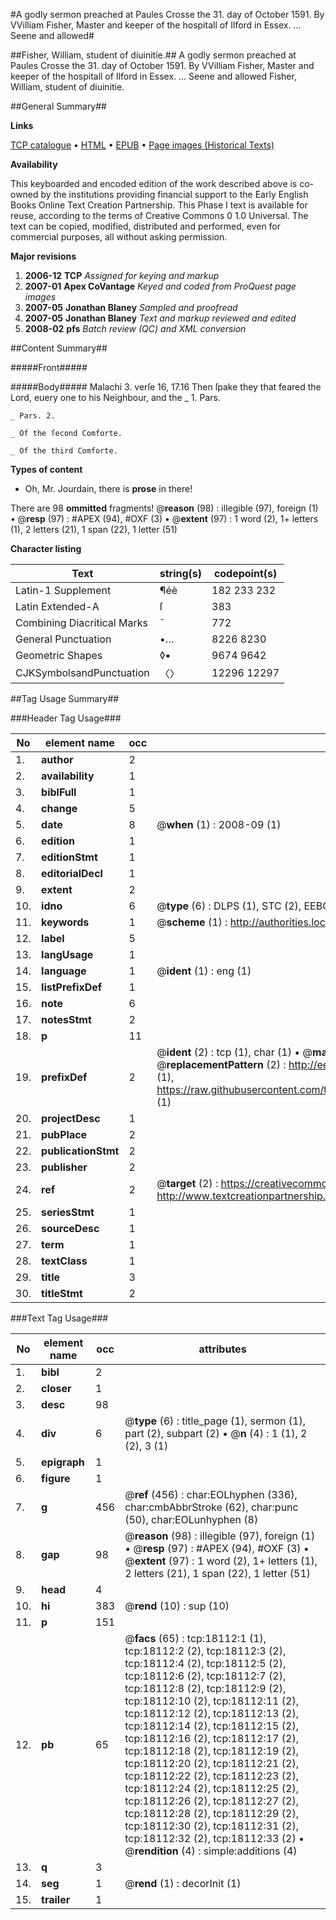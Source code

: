 #A godly sermon preached at Paules Crosse the 31. day of October 1591. By VVilliam Fisher, Master and keeper of the hospitall of Ilford in Essex. ... Seene and allowed#

##Fisher, William, student of diuinitie.##
A godly sermon preached at Paules Crosse the 31. day of October 1591. By VVilliam Fisher, Master and keeper of the hospitall of Ilford in Essex. ... Seene and allowed
Fisher, William, student of diuinitie.

##General Summary##

**Links**

[TCP catalogue](http://www.ota.ox.ac.uk/tcp/)  • 
[HTML](http://tei.it.ox.ac.uk/tcp/Texts-HTML/free/A00/A00800.html)  • 
[EPUB](http://tei.it.ox.ac.uk/tcp/Texts-EPUB/free/A00/A00800.epub) • 
[Page images (Historical Texts)](https://data.historicaltexts.jisc.ac.uk/view?pubId=eebo-99852769e&pageId=eebo-99852769e-18112-1)

**Availability**

This keyboarded and encoded edition of the
	       work described above is co-owned by the institutions
	       providing financial support to the Early English Books
	       Online Text Creation Partnership. This Phase I text is
	       available for reuse, according to the terms of Creative
	       Commons 0 1.0 Universal. The text can be copied,
	       modified, distributed and performed, even for
	       commercial purposes, all without asking permission.

**Major revisions**

1. __2006-12__ __TCP__ *Assigned for keying and markup*
1. __2007-01__ __Apex CoVantage__ *Keyed and coded from ProQuest page images*
1. __2007-05__ __Jonathan Blaney__ *Sampled and proofread*
1. __2007-05__ __Jonathan Blaney__ *Text and markup reviewed and edited*
1. __2008-02__ __pfs__ *Batch review (QC) and XML conversion*

##Content Summary##

#####Front#####

#####Body#####
Malachi 3. verſe 16, 17.16 Then ſpake they that feared the Lord, euery one to his Neighbour, and the
    _ 1. Pars.

    _ Pars. 2.

    _ Of the ſecond Comforte.

    _ Of the third Comforte.

**Types of content**

  * Oh, Mr. Jourdain, there is **prose** in there!

There are 98 **ommitted** fragments! 
 @__reason__ (98) : illegible (97), foreign (1)  •  @__resp__ (97) : #APEX (94), #OXF (3)  •  @__extent__ (97) : 1 word (2), 1+ letters (1), 2 letters (21), 1 span (22), 1 letter (51)

**Character listing**


|Text|string(s)|codepoint(s)|
|---|---|---|
|Latin-1 Supplement|¶éè|182 233 232|
|Latin Extended-A|ſ|383|
|Combining             Diacritical Marks|̄|772|
|General Punctuation|•…|8226 8230|
|Geometric Shapes|◊▪|9674 9642|
|CJKSymbolsandPunctuation|〈〉|12296 12297|

##Tag Usage Summary##

###Header Tag Usage###

|No|element name|occ|attributes|
|---|---|---|---|
|1.|__author__|2||
|2.|__availability__|1||
|3.|__biblFull__|1||
|4.|__change__|5||
|5.|__date__|8| @__when__ (1) : 2008-09 (1)|
|6.|__edition__|1||
|7.|__editionStmt__|1||
|8.|__editorialDecl__|1||
|9.|__extent__|2||
|10.|__idno__|6| @__type__ (6) : DLPS (1), STC (2), EEBO-CITATION (1), PROQUEST (1), VID (1)|
|11.|__keywords__|1| @__scheme__ (1) : http://authorities.loc.gov/ (1)|
|12.|__label__|5||
|13.|__langUsage__|1||
|14.|__language__|1| @__ident__ (1) : eng (1)|
|15.|__listPrefixDef__|1||
|16.|__note__|6||
|17.|__notesStmt__|2||
|18.|__p__|11||
|19.|__prefixDef__|2| @__ident__ (2) : tcp (1), char (1)  •  @__matchPattern__ (2) : ([0-9\-]+):([0-9IVX]+) (1), (.+) (1)  •  @__replacementPattern__ (2) : http://eebo.chadwyck.com/downloadtiff?vid=$1&page=$2 (1), https://raw.githubusercontent.com/textcreationpartnership/Texts/master/tcpchars.xml#$1 (1)|
|20.|__projectDesc__|1||
|21.|__pubPlace__|2||
|22.|__publicationStmt__|2||
|23.|__publisher__|2||
|24.|__ref__|2| @__target__ (2) : https://creativecommons.org/publicdomain/zero/1.0/ (1), http://www.textcreationpartnership.org/docs/. (1)|
|25.|__seriesStmt__|1||
|26.|__sourceDesc__|1||
|27.|__term__|1||
|28.|__textClass__|1||
|29.|__title__|3||
|30.|__titleStmt__|2||


###Text Tag Usage###

|No|element name|occ|attributes|
|---|---|---|---|
|1.|__bibl__|2||
|2.|__closer__|1||
|3.|__desc__|98||
|4.|__div__|6| @__type__ (6) : title_page (1), sermon (1), part (2), subpart (2)  •  @__n__ (4) : 1 (1), 2 (2), 3 (1)|
|5.|__epigraph__|1||
|6.|__figure__|1||
|7.|__g__|456| @__ref__ (456) : char:EOLhyphen (336), char:cmbAbbrStroke (62), char:punc (50), char:EOLunhyphen (8)|
|8.|__gap__|98| @__reason__ (98) : illegible (97), foreign (1)  •  @__resp__ (97) : #APEX (94), #OXF (3)  •  @__extent__ (97) : 1 word (2), 1+ letters (1), 2 letters (21), 1 span (22), 1 letter (51)|
|9.|__head__|4||
|10.|__hi__|383| @__rend__ (10) : sup (10)|
|11.|__p__|151||
|12.|__pb__|65| @__facs__ (65) : tcp:18112:1 (1), tcp:18112:2 (2), tcp:18112:3 (2), tcp:18112:4 (2), tcp:18112:5 (2), tcp:18112:6 (2), tcp:18112:7 (2), tcp:18112:8 (2), tcp:18112:9 (2), tcp:18112:10 (2), tcp:18112:11 (2), tcp:18112:12 (2), tcp:18112:13 (2), tcp:18112:14 (2), tcp:18112:15 (2), tcp:18112:16 (2), tcp:18112:17 (2), tcp:18112:18 (2), tcp:18112:19 (2), tcp:18112:20 (2), tcp:18112:21 (2), tcp:18112:22 (2), tcp:18112:23 (2), tcp:18112:24 (2), tcp:18112:25 (2), tcp:18112:26 (2), tcp:18112:27 (2), tcp:18112:28 (2), tcp:18112:29 (2), tcp:18112:30 (2), tcp:18112:31 (2), tcp:18112:32 (2), tcp:18112:33 (2)  •  @__rendition__ (4) : simple:additions (4)|
|13.|__q__|3||
|14.|__seg__|1| @__rend__ (1) : decorInit (1)|
|15.|__trailer__|1||
